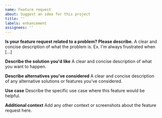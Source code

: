 ```yaml
---
name: Feature request
about: Suggest an idea for this project
title: ''
labels: enhancement
assignees: ''
---
```


**Is your feature request related to a problem? Please describe.** A clear and
concise description of what the problem is. Ex. I'm always frustrated when [...]

**Describe the solution you'd like** A clear and concise description of what you
want to happen.

**Describe alternatives you've considered** A clear and concise description of
any alternative solutions or features you've considered.

**Use case** Describe the specific use case where this feature would be helpful.

**Additional context** Add any other context or screenshots about the feature
request here.

